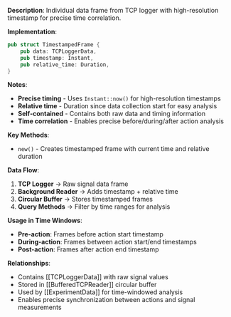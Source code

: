 **Description**: Individual data frame from TCP logger with high-resolution timestamp for precise time correlation.

**Implementation**: 
```rust
pub struct TimestampedFrame {
    pub data: TCPLoggerData,
    pub timestamp: Instant,
    pub relative_time: Duration,
}
```

**Notes**: 
- **Precise timing** - Uses `Instant::now()` for high-resolution timestamps
- **Relative time** - Duration since data collection start for easy analysis
- **Self-contained** - Contains both raw data and timing information
- **Time correlation** - Enables precise before/during/after action analysis

**Key Methods**:
- `new()` - Creates timestamped frame with current time and relative duration

**Data Flow**:
1. **TCP Logger** → Raw signal data frame
2. **Background Reader** → Adds timestamp + relative time
3. **Circular Buffer** → Stores timestamped frames
4. **Query Methods** → Filter by time ranges for analysis

**Usage in Time Windows**:
- **Pre-action**: Frames before action start timestamp
- **During-action**: Frames between action start/end timestamps  
- **Post-action**: Frames after action end timestamp

**Relationships**:
- Contains [[TCPLoggerData]] with raw signal values
- Stored in [[BufferedTCPReader]] circular buffer
- Used by [[ExperimentData]] for time-windowed analysis
- Enables precise synchronization between actions and signal measurements